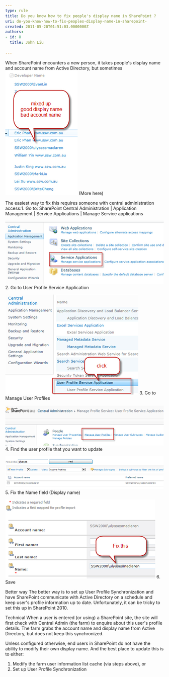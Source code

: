```yaml
---
type: rule
title: Do you know how to fix people's display name in SharePoint ?
uri: do-you-know-how-to-fix-peoples-display-name-in-sharepoint-
created: 2011-05-20T01:51:03.0000000Z
authors:
- id: 8
  title: John Liu

---
```


When SharePoint encounters a new person, it takes people's display name and account name from Active Directory, but sometimes<br> 
![ Mixed up names - some are good Display Name, some are essentially just the Account Name ](MixUpNames.jpg) 
(More here) 

The easiest way to fix this requires someone with central administration access:1. Go to: SharePoint Central Administration | Application Management | Service Applications | Manage Service applications 

![](ServiceApplication.jpg)
2. Go to User Profile Service Application

![](UserProfileServiceApplication.jpg)
3. Go to Manage User Profiles 

![](ManageUserProfiles.jpg)
4. Find the user profile that you want to update 

![](FindUserProfile.jpg)
5. Fix the Name field (Display name)

![](FixNameField.jpg)
6. Save


Better way
 The better way is to set up User Profile Synchronization and have SharePoint communicate with Active Directory on a schedule and keep user's profile information up to date. Unfortunately, it can be tricky to set this up in SharePoint 2010.

Technical
 When a user is entered (or using) a SharePoint site, the site will first check with Central Admin (the farm) to enquire about this user's profile details. The farm grabs the account name and display name from Active Directory, but does not keep this synchronized.

Unless configured otherwise, end users in SharePoint do not have the ability to modify their own display name. And the best place to update this is to either:

1. Modify the farm user information list cache (via steps above), or
2. Set up User Profile Synchronization
